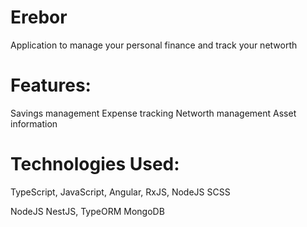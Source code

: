 # Erebor
Application to manage your personal finance and track your networth 

# Features:
Savings management
Expense tracking
Networth management
Asset information

# Technologies Used:

TypeScript,
JavaScript,
Angular,
RxJS,
NodeJS
SCSS

NodeJS
NestJS,
TypeORM
MongoDB

